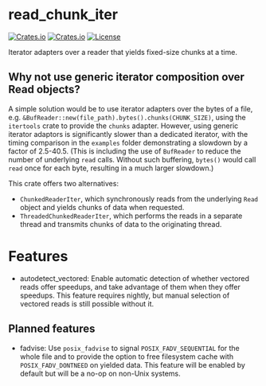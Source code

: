 # read_chunk_iter

[![Crates.io](https://img.shields.io/crates/v/read_chunk_iter)](https://crates.io/crates/read_chunk_iter)
[![Crates.io](https://img.shields.io/crates/d/read_chunk_iter)](https://crates.io/crates/read_chunk_iter)
[![License](https://img.shields.io/badge/license-MIT-blue)](https://github.com/rlee287/range_union_find/blob/main/LICENSE-MIT)

Iterator adapters over a reader that yields fixed-size chunks at a time.

## Why not use generic iterator composition over Read objects?

A simple solution would be to use iterator adapters over the bytes of a file, e.g. `&BufReader::new(file_path).bytes().chunks(CHUNK_SIZE)`, using the `itertools` crate to provide the `chunks` adapter. However, using generic iterator adaptors is significantly slower than a dedicated iterator, with the timing comparison in the `examples` folder demonstrating a slowdown by a factor of 2.5-40.5. (This is including the use of `BufReader` to reduce the number of underlying `read` calls. Without such buffering, `bytes()` would call `read` once for each byte, resulting in a much larger slowdown.)

This crate offers two alternatives:

- `ChunkedReaderIter`, which synchronously reads from the underlying `Read` object and yields chunks of data when requested.
- `ThreadedChunkedReaderIter`, which performs the reads in a separate thread and transmits chunks of data to the originating thread.

# Features
- autodetect_vectored: Enable automatic detection of whether vectored reads offer speedups, and take advantage of them when they offer speedups. This feature requires nightly, but manual selection of vectored reads is still possible without it.

## Planned features

- fadvise: Use `posix_fadvise` to signal `POSIX_FADV_SEQUENTIAL` for the whole file and to provide the option to free filesystem cache with `POSIX_FADV_DONTNEED` on yielded data. This feature will be enabled by default but will be a no-op on non-Unix systems.